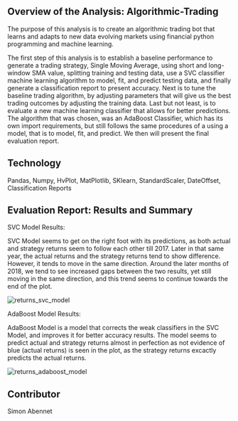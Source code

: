 ## Overview of the Analysis: Algorithmic-Trading
The purpose of this analysis is to create an algorithmic trading bot that learns and adapts to new data evolving markets using financial python programming and machine learning. 

The first step of this analysis is to establish a baseline performance to generate a trading strategy, Single Moving Average,  using short and long-window SMA value, splitting training and testing data, use a SVC classifier machine learning algorithm to model, fit, and predict testing data, and finally generate a classification report to present accuracy. Next is to tune the baseline trading algorithm, by adjusting parameters that will give us the best trading outcomes by adjusting the training data. Last but not least, is to evaluate a new machine learning classifier that allows for better predictions. The algorithm that was chosen, was an AdaBoost Classifier, which has its own import requirements, but still follows the same procedures of a using a model, that is to model, fit, and predict. We then will present the final evaluation report. 


## Technology 
Pandas, Numpy, HvPlot, MatPlotlib, SKlearn, StandardScaler, DateOffset, Classification Reports


## Evaluation Report: Results and Summary

SVC Model Results: 

SVC Model seems to get on the right foot with its predictions, as both actual and strategy returns seem to follow each other till 2017. Later in that same year, the actual returns and the strategy returns tend to show difference. However, it tends to move in the same direction. Around the later months of 2018, we tend to see increased gaps between the two results, yet still moving in the same direction, and this trend seems to continue towards the end of the plot. 

![returns_svc_model](https://user-images.githubusercontent.com/109967916/199276714-ccd1a77d-dcb0-48fd-b668-c8c9841ee738.png)


AdaBoost Model Results: 

AdaBoost Model is a model that corrects the weak classifiers in the SVC Model, and improves it for better accuracy results. The model seems to predict actual and strategy returns almost in perfection as not evidence of blue (actual returns) is seen in the plot, as the strategy returns excactly predicts the actual returns. 

![returns_adaboost_model](https://user-images.githubusercontent.com/109967916/199277576-f68da78b-b090-469a-8c9c-19304c8047d3.png)

## Contributor
Simon Abennet




